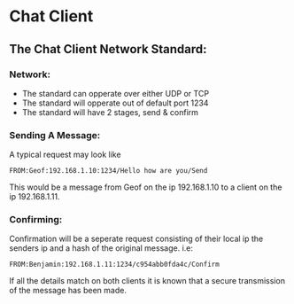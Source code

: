 # Chat Client

## The Chat Client Network Standard:
### Network:

- The standard can opperate over either UDP or TCP
- The standard will opperate out of default port 1234
- The standard will have 2 stages, send & confirm

### Sending A Message:
A typical request may look like

    FROM:Geof:192.168.1.10:1234/Hello how are you/Send
    
This would be a message from Geof on the ip 192.168.1.10 to a client on
the ip 192.168.1.11.

### Confirming:
Confirmation will be a seperate request consisting of their local ip
the senders ip and a hash of the original message. i.e:
    
    FROM:Benjamin:192.168.1.11:1234/c954abb0fda4c/Confirm
    
If all the details match on both clients it is known that a secure transmission of the message has been made.

    
    